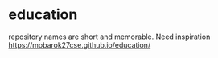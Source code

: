 # education
repository names are short and memorable. Need inspiration
https://mobarok27cse.github.io/education/
